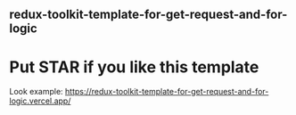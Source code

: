 ## redux-toolkit-template-for-get-request-and-for-logic

# Put STAR if you like this template

Look example: https://redux-toolkit-template-for-get-request-and-for-logic.vercel.app/




